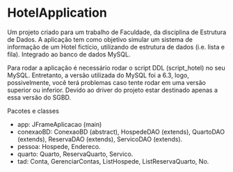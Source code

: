 # HotelApplication

Um projeto criado para um trabalho de Faculdade, da disciplina de Estrutura de Dados. A aplicação tem como objetivo simular um sistema de informação de um Hotel fictício, utilizando de estrutura de dados (i.e. lista e fila). Integrado ao banco de dados MySQL.

Para rodar a aplicação é necessário rodar o script DDL (script_hotel) no seu MySQL. Entretanto, a versão utilizada do MySQL foi a 6.3, logo, possivelmente, você terá problemas caso tente rodar em uma versão superior ou inferior. Devido ao driver do projeto estar destinado apenas a essa versão do SGBD.

Pacotes e classes   
- app: JFrameAplicacao (main)
- conexaoBD: ConexaoBD (abstract), HospedeDAO (extends), QuartoDAO (extends), ReservaDAO (extends), ServicoDAO (extends).
- pessoa: Hospede, Endereco.
- quarto: Quarto, ReservaQuarto, Servico.
- tad: Conta, GerenciarContas, ListHospede, ListReservaQuarto, No.
